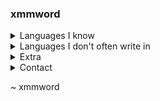 ### xmmword
<details>
<summary>Languages I know</summary>
<summary>Python</summary>
<summary>C</summary>
<summary>C++</summary>
<summary>Vlang</summary>
<summary>Golang</summary>
</details>

<details>
<summary>Languages I don't often write in</summary>
<summary>Javascript</summary>
<summary>Typescript</summary>
<summary>x86/x86_64 Assembly</summary>
</details>

<details>
<summary>Extra</summary>
<summary>Github-Gist page: https://gist.github.com/xmmword</summary>
</details>

<details>
<summary>Contact</summary>
<summary>835622562742272011 (Discord ID) (Lookup profile information via https://discord.id/)</summary>
</details>

~ xmmword
